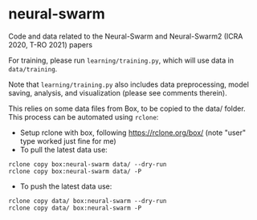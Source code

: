 # neural-swarm
Code and data related to the Neural-Swarm and Neural-Swarm2 (ICRA 2020, T-RO 2021) papers

For training, please run `learning/training.py`, which will use data in `data/training`.

Note that `learning/training.py` also includes data preprocessing, model saving, analysis, and visualization (please see comments therein).

This relies on some data files from Box, to be copied to the data/ folder.
This process can be automated using `rclone`:

- Setup rclone with box, following https://rclone.org/box/ (note "user" type worked just fine for me)
- To pull the latest data use: 

```
rclone copy box:neural-swarm data/ --dry-run
rclone copy box:neural-swarm data/ -P
```
- To push the latest data use: 

```
rclone copy data/ box:neural-swarm --dry-run
rclone copy data/ box:neural-swarm -P
```
